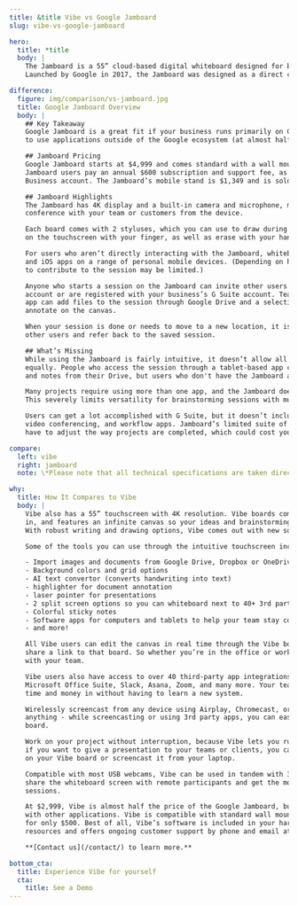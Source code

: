 ```yaml
---
title: &title Vibe vs Google Jamboard
slug: vibe-vs-google-jamboard

hero:
  title: *title
  body: |
    The Jamboard is a 55” cloud-based digital whiteboard designed for businesses and education programs.
    Launched by Google in 2017, the Jamboard was designed as a direct competitor to the Microsoft Surface Hub.

difference:
  figure: img/comparison/vs-jamboard.jpg
  title: Google Jamboard Overview
  body: |
    ## Key Takeaway
    Google Jamboard is a great fit if your business runs primarily on G Suite. But if you need the flexibility
    to use applications outside of the Google ecosystem (at almost half the price) it’s time to check out Vibe.

    ## Jamboard Pricing
    Google Jamboard starts at $4,999 and comes standard with a wall mount, with additional charges after purchase.
    Jamboard users pay an annual $600 subscription and support fee, as well as $12/month for access to a GSuite
    Business account. The Jamboard’s mobile stand is $1,349 and is sold separately.

    ## Jamboard Highlights
    The Jamboard has 4K display and a built-in camera and microphone, making it easy to run a Google Hangout video
    conference with your team or customers from the device. 

    Each board comes with 2 styluses, which you can use to draw during whiteboarding sessions. You can also draw
    on the touchscreen with your finger, as well as erase with your hand or use the board’s physical eraser.

    For users who aren’t directly interacting with the Jamboard, whiteboard content can be accessed using Android
    and iOS apps on a range of personal mobile devices. (Depending on how you join the session, though, your ability
    to contribute to the session may be limited.)

    Anyone who starts a session on the Jamboard can invite other users to join as long as those users have a Gmail
    account or are registered with your business’s G Suite account. Team members participating through the smartphone
    app can add files to the session through Google Drive and a selection of Google Images, but they can’t directly
    annotate on the canvas.

    When your session is done or needs to move to a new location, it is saved to the cloud so you can share with
    other users and refer back to the saved session.

    ## What’s Missing
    While using the Jamboard is fairly intuitive, it doesn’t allow all users to access the whiteboarding sessions
    equally. People who access the session through a tablet-based app can contribute to the session by adding files
    and notes from their Drive, but users who don't have the Jamboard app can only participate in view-only mode.

    Many projects require using more than one app, and the Jamboard doesn’t support simultaneous app usage.
    This severely limits versatility for brainstorming sessions with multiple people using the board at the same time.

    Users can get a lot accomplished with G Suite, but it doesn’t include some of today’s most popular business,
    video conferencing, and workflow apps. Jamboard’s limited suite of integrations could mean that your office will
    have to adjust the way projects are completed, which could cost you valuable time.

compare:
  left: vibe
  right: jamboard
  note: \*Please note that all technical specifications are taken directly from Google Jamboard.

why:
  title: How It Compares to Vibe
  body: |
    Vibe also has a 55” touchscreen with 4K resolution. Vibe boards come with digital whiteboard software built
    in, and features an infinite canvas so your ideas and brainstorming sessions are never limited.
    With robust writing and drawing options, Vibe comes out with new software features every 2-3 weeks. 

    Some of the tools you can use through the intuitive touchscreen include:

    - Import images and documents from Google Drive, Dropbox or OneDrive
    - Background colors and grid options
    - AI text convertor (converts handwriting into text)
    - highlighter for document annotation
    - laser pointer for presentations
    - 2 split screen options so you can whiteboard next to 40+ 3rd party applications
    - Colorful sticky notes
    - Software apps for computers and tablets to help your team stay connected in real time
    - and more!

    All Vibe users can edit the canvas in real time through the Vibe board, Mac, PC, or tablet devices when you
    share a link to that board. So whether you’re in the office or working remotely, you can collaborate seamlessly
    with your team.

    Vibe users also have access to over 40 third-party app integrations. This includes Google Drive as well as the
    Microsoft Office Suite, Slack, Asana, Zoom, and many more. Your team can use the tools you’ve already invested
    time and money in without having to learn a new system.

    Wirelessly screencast from any device using Airplay, Chromecast, or eShare, or use an HDMI cable. Annotate on
    anything - while screencasting or using 3rd party apps, you can easily annotate and save screenshots to your
    board. 

    Work on your project without interruption, because Vibe lets you run multiple apps at the same time. For example,
    if you want to give a presentation to your teams or clients, you can easily access the PowerPoint from OneDrive
    on your Vibe board or screencast it from your laptop.

    Compatible with most USB webcams, Vibe can be used in tandem with 3rd party video conference apps so you can
    share the whiteboard screen with remote participants and get the most from your meetings and brainstorming
    sessions. 

    At $2,999, Vibe is almost half the price of the Google Jamboard, but with more functionality and collaboration
    with other applications. Vibe is compatible with standard wall mounts and also offers an optional mobile stand
    for only $500. Best of all, Vibe’s software is included in your hardware purchase.  Vibe has detailed Help Center
    resources and offers ongoing customer support by phone and email at no extra charge. 

    **[Contact us](/contact/) to learn more.**

bottom_cta:
  title: Experience Vibe for yourself
  cta:
    title: See a Demo
---
```

